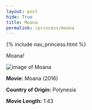 ```yaml
---
layout: post
hide: True
title: Moana
permalink: /princess/moana
---
```


{% include nav_princess.html %}

Moana!

![image of Moana]({{site.baseurl}}/images/princess/moana.png)

**Movie:** Moana (2016)
<br>

**Country of Origin:** Polynesia
<br>

**Movie Length:** 1:43

<script>
    var moana_facts = [
    {fact: "Real pigs were used for the voice of Pua", complexity: "O(1)"},
    {fact: "Maui was originally planned to be the protagonist", complexity: "O(1)"},
    {fact: "Moana was Auli'i Cravalho's, the voice of Moana, first acting gig!", complexity: "O(1)"},
    {fact: "You're Welcome was originally Moana's song", complexity: "O(1)"},
    {fact: "Lin-Manuel Miranda wrote a lot of the music for Moana", complexity: "O(1)"},
    {fact: "The name Moana means ocean", complexity: "O(1)"},
];

var randomIndex = Math.floor(Math.random() * moana_facts.length);
var selectedJoke = moana_facts[randomIndex];
console.log("Joke #" + (randomIndex + 1) + ": " + selectedJoke.joke + " (Complexity: " + selectedJoke.complexity + ")");
</script>